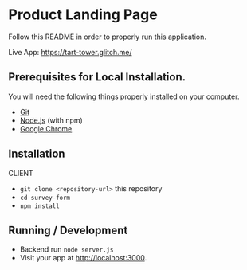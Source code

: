 # Product Landing Page

Follow this README in order to properly run this application.

Live App: https://tart-tower.glitch.me/

## Prerequisites for Local Installation.

You will need the following things properly installed on your computer.

* [Git](https://git-scm.com/)
* [Node.js](https://nodejs.org/) (with npm)
* [Google Chrome](https://google.com/chrome/)

## Installation
CLIENT
* `git clone <repository-url>` this repository
* `cd survey-form`
* `npm install`


## Running / Development
* Backend run `node server.js`
* Visit your app at [http://localhost:3000](http://localhost:3000).
